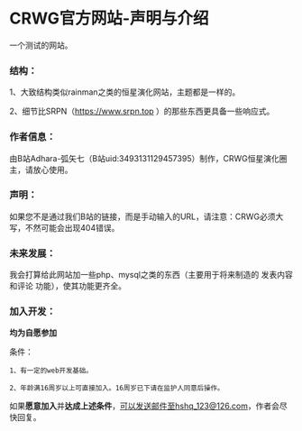 <h1>CRWG官方网站-声明与介绍</h1>

一个测试的网站。

<h3>结构：</h3>

  1、大致结构类似rainman之类的恒星演化网站，主题都是一样的。
  
  2、细节比SRPN（https://www.srpn.top ）的那些东西更具备一些响应式。
  
<h3>作者信息：</h3>

  由B站Adhara-弧矢七（B站uid:3493131129457395）制作，CRWG恒星演化圈主，请放心使用。
  
<h3>声明：</h3>

  如果您不是通过我们B站的链接，而是手动输入的URL，请注意：CRWG必须大写，不然可能会出现404错误。
  
<h3>未来发展：</h3>

  我会打算给此网站加一些php、mysql之类的东西（主要用于将来制造的 发表内容和评论 功能），使其功能更齐全。
  
<h3>加入开发：</h3>

  <b>均为自愿参加</b>
  
  条件：
  
    1、有一定的web开发基础。
    
    2、年龄满16周岁以上可直接加入。16周岁已下请在监护人同意后操作。
    
  如果<b>愿意加入</b>并<b>达成上述条件</b>，可以发送邮件至hshq_123@126.com，作者会尽快回复。
  
